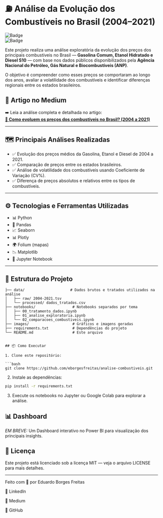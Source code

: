 # ⛽ Análise da Evolução dos Combustíveis no Brasil (2004–2021)

![Badge](https://img.shields.io/badge/Python-Data--Analysis-blue)  
![Badge](https://img.shields.io/badge/Status-Em%20Andamento-yellow)

Este projeto realiza uma análise exploratória da evolução dos preços dos principais combustíveis no Brasil — **Gasolina Comum, Etanol Hidratado e Diesel S10** — com base nos dados públicos disponibilizados pela **Agência Nacional do Petróleo, Gás Natural e Biocombustíveis (ANP)**.  

O objetivo é compreender como esses preços se comportaram ao longo dos anos, avaliar a volatilidade dos combustíveis e identificar diferenças regionais entre os estados brasileiros.

## 🔗 Artigo no Medium
➡️ Leia a análise completa e detalhada no artigo:  
[**📄 Como evoluem os preços dos combustíveis no Brasil? (2004 a 2021)**](https://medium.com/@eborgesfreitas/como-evoluem-os-pre%C3%A7os-dos-combust%C3%ADveis-no-brasil-uma-an%C3%A1lise-de-2004-a-2021-0cb4a55e933f)  

---

## 🗺️ **Principais Análises Realizadas**
- ✅ Evolução dos preços médios da Gasolina, Etanol e Diesel de 2004 a 2021.
- ✅ Comparação de preços entre os estados brasileiros.
- ✅ Análise de volatilidade dos combustíveis usando Coeficiente de Variação (CV%).
- ✅ Diferença de preços absolutos e relativos entre os tipos de combustíveis.

---

## ⚙️ **Tecnologias e Ferramentas Utilizadas**
- 📊 Python
- 🐼 Pandas
- 📈 Seaborn
- 📊 Plotly
- 🌍 Folium (mapas)
- 📉 Matplotlib
- 🧠 Jupyter Notebook

---

## 📂 **Estrutura do Projeto**
```plaintext
├── data/                     # Dados brutos e tratados utilizados na análise
│   ├── raw/ 2004-2021.tsv
│   └── processed/ dados_tratados.csv
├── notebooks/                 # Notebooks separados por tema
│   ├── 00_tratamento_dados.ipynb
│   ├── 01_analise_exploratoria.ipynb
│   └── 02_comparacoes_combustiveis.ipynb
├── images/                    # Gráficos e imagens geradas
├── requirements.txt           # Dependências do projeto
└── README.md                  # Este arquivo


## 📦 Como Executar

1. Clone este repositório:

```bash
git clone https://github.com/eborgesfreitas/analise-combustiveis.git
```

2. Instale as dependências:

```bash
pip install -r requirements.txt
```

3. Execute os notebooks no Jupyter ou Google Colab para explorar a análise.

## 📊 Dashboard

*EM BREVE:* Um Dashboard interativo no Power BI para visualização dos principais insights.

## 📝 Licença

Este projeto está licenciado sob a licença MIT — veja o arquivo LICENSE para mais detalhes.

---

Feito com 💙 por Eduardo Borges Freitas

🔗 LinkedIn

🔗 Medium

🔗 GitHub

